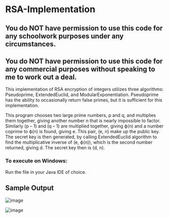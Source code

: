# RSA-Implementation

## You do NOT have permission to use this code for any schoolwork purposes under any circumstances. 

## You do NOT have permission to use this code for any commercial purposes without speaking to me to work out a deal.

This implementation of RSA encryption of integers utilizes three algorithms: Pseudoprime, ExtendedEuclid, and ModularExponentiation. Pseudoprime has the ability to occasionally return false primes, but it is sufficient for this implementation. 

This program chooses two large prime numbers, p and q, and multiplies them together, giving another number n that is nearly impossible to factor. Similarly (p – 1) and (q – 1) are multiplied together, giving ϕ(n) and a number coprime to ϕ(n) is found, giving e. This pair, (e, n) make up the public key. The secret key is then generated, by calling ExtendedEuclid algorithm to find the multiplicative inverse of (e, ϕ(n)), which is the second number returned, giving d. The secret key then is (d, n).

### To execute on Windows:
Run the file in your Java IDE of choice.

## Sample Output

![image](https://user-images.githubusercontent.com/33675444/205196756-c2851892-f865-4711-b6c1-c15b84265f84.png)

![image](https://user-images.githubusercontent.com/33675444/205196778-14dcb2e7-df2f-45d0-adb7-2c0a35486a1f.png)
